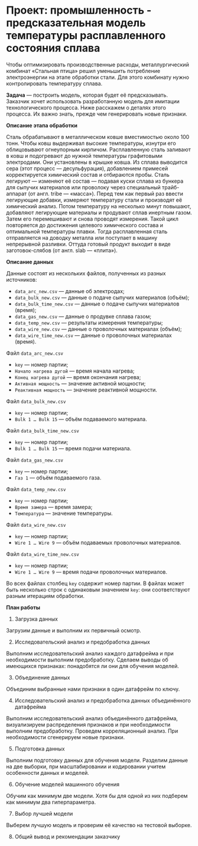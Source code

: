 # Проект: промышленность - предсказательная модель температуры расплавленного состояния сплава
Чтобы оптимизировать производственные расходы, металлургический комбинат «Стальная птица» решил уменьшить потребление электроэнергии на этапе обработки стали. Для этого комбинату нужно контролировать температуру сплава.

**Задача** — построить модель, которая будет её предсказывать. Заказчик хочет использовать разработанную модель для имитации технологического процесса. Ниже расскажем о деталях этого процесса. Их важно знать, прежде чем генерировать новые признаки.

**Описание этапа обработки**

Сталь обрабатывают в металлическом ковше вместимостью около 100 тонн. Чтобы ковш выдерживал высокие температуры, изнутри его облицовывают огнеупорным кирпичом. Расплавленную сталь заливают в ковш и подогревают до нужной температуры графитовыми электродами. Они установлены в крышке ковша. Из сплава выводится сера (этот процесс — десульфурация), добавлением примесей корректируется химический состав и отбираются пробы. Сталь легируют — изменяют её состав — подавая куски сплава из бункера для сыпучих материалов или проволоку через специальный трайб-аппарат (от англ. tribe — «масса»). Перед тем как первый раз ввести легирующие добавки, измеряют температуру стали и производят её химический анализ. Потом температуру на несколько минут повышают, добавляют легирующие материалы и продувают сплав инертным газом. Затем его перемешивают и снова проводят измерения. Такой цикл повторяется до достижения целевого химического состава и оптимальной температуры плавки. Тогда расплавленная сталь отправляется на доводку металла или поступает в машину непрерывной разливки. Оттуда готовый продукт выходит в виде заготовок-слябов (от англ. slab — «плита»).

**Описание данных**

Данные состоят из нескольких файлов, полученных из разных источников:

* `data_arc_new.csv` — данные об электродах;
* `data_bulk_new.csv` — данные о подаче сыпучих материалов (объём);
* `data_bulk_time_new.csv` — данные о подаче сыпучих материалов (время);
* `data_gas_new.csv` — данные о продувке сплава газом;
* `data_temp_new.csv` — результаты измерения температуры;
* `data_wire_new.csv` — данные о проволочных материалах (объём);
* `data_wire_time_new.csv` — данные о проволочных материалах (время).

Файл `data_arc_new.csv`

* `key` — номер партии;
* `Начало нагрева дугой` — время начала нагрева;
* `Конец нагрева дугой` — время окончания нагрева;
* `Активная мощность` — значение активной мощности;
* `Реактивная мощность` — значение реактивной мощности.

Файл `data_bulk_new.csv`

* `key` — номер партии;
* `Bulk 1 … Bulk 15` — объём подаваемого материала.

Файл `data_bulk_time_new.csv`

* `key` — номер партии;
* `Bulk 1 … Bulk 15` — время подачи материала.

Файл `data_gas_new.csv`

* `key` — номер партии;
* `Газ 1` — объём подаваемого газа.

Файл `data_temp_new.csv`

* `key` — номер партии;
* `Время замера` — время замера;
* `Температура` — значение температуры.

Файл `data_wire_new.csv`

* `key` — номер партии;
* `Wire 1 … Wire 9` — объём подаваемых проволочных материалов.

Файл `data_wire_time_new.csv`

* `key` — номер партии;
* `Wire 1 … Wire 9` — время подачи проволочных материалов.

Во всех файлах столбец `key` содержит номер партии. В файлах может быть несколько строк с одинаковым значением `key`: они соответствуют разным итерациям обработки.

**План работы**

1. Загрузка данных

Загрузим данные и выполним их первичный осмотр.

2. Исследовательский анализ и предобработка данных

Выполним исследовательский анализ каждого датафрейма и при необходимости выполним предобработку. Сделаем выводы об имеющихся признаках: понадобятся ли они для обучения моделей.

3. Объединение данных

Объединим выбранные нами признаки в один датафрейм по ключу.

4. Исследовательский анализ и предобработка данных объединённого датафрейма

Выполним исследовательский анализ объединённого датафрейма, визуализируем распределения признаков и при необходимости выполним предобработку. Проведем корреляционный анализ. При необходимости сгенерируем новые признаки.

5. Подготовка данных

Выполним подготовку данных для обучения модели. Разделим данные на две выборки, при масштабировании и кодировании учитем особенности данных и моделей.

6. Обучение моделей машинного обучения

Обучим как минимум две модели. Хотя бы для одной из них подберем как минимум два гиперпараметра.

7. Выбор лучшей модели

Выберем лучшую модель и проверим её качество на тестовой выборке.

8. Общий вывод и рекомендации заказчику
